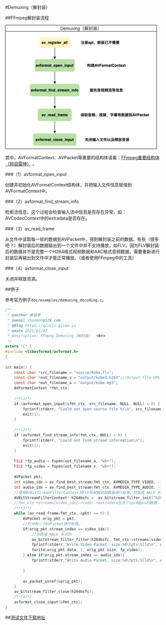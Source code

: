 #Demuxing（解封装）

##FFmpeg解封装流程

![解封装流程](img/08_demuxing/demuxing-process.png)

其中，AVFormatContext、AVPacket等重要的结构体请看：[FFmpeg重要结构体（转自雷神）](./06_struct.md) 。

###（1）avformat_open_input

创建并初始化AVFormatContext结构体，并把输入文件信息赋值到AVFormatContext中。

###（2）avformat_find_stream_info

检索流信息，这个过程会检查输入流中信息是否存在异常，如：AVCodecContext中的extradata是否存在。

###（3）av_read_frame

从文件中读取每一帧的数据到AVPacket中，得到解封装之前的数据。有些（很多吧？）解封装后的数据输出到一个文件中并不支持播放，如FLV。因为FLV解封装后的数据并不是完整一个H264格式视频数据和AAC格式音频数据，需要重新进行封装后再输出到文件中才能正常播放。（或者使用FFmpeg中的工具）


###（4）avformat_close_input

关闭并释放资源。

##例子

参考官方例子`doc/examples/demuxing_decoding.c`。

```c
/**
 * @author 秦城季
 * @email xhunmon@126.com
 * @Blog https://qincji.gitee.io
 * @date 2021/01/03
 * description: FFmpeg Demuxing（解封装）  <br>
 */
extern "C" {
#include <libavformat/avformat.h>
}

int main() {
    const char *src_filename = "source/Kobe.flv";
    const char *out_filename_v = "output/kobe3.h264";//Output file URL
    const char *out_filename_a = "output/kobe.mp3";
    AVFormatContext *fmt_ctx;

    /**(1)*/
    if (avformat_open_input(&fmt_ctx, src_filename, NULL, NULL) < 0) {
        fprintf(stderr, "Could not open source file %s\n", src_filename);
        exit(1);
    }

    /**(2)*/
    if (avformat_find_stream_info(fmt_ctx, NULL) < 0) {
        fprintf(stderr, "Could not find stream information\n");
        exit(1);
    }

    FILE *fp_audio = fopen(out_filename_a, "wb+");
    FILE *fp_video = fopen(out_filename_v, "wb+");

    AVPacket pkt;
    int video_idx = av_find_best_stream(fmt_ctx, AVMEDIA_TYPE_VIDEO, -1, -1, NULL, 0);
    int audio_idx = av_find_best_stream(fmt_ctx, AVMEDIA_TYPE_AUDIO, -1, -1, NULL, 0);
    //使用AVBitStreamFilterContext对FLV视频解封装数据进行处理，封装成 NALU 形式的。
    AVBitStreamFilterContext* h264bsfc =  av_bitstream_filter_init("h264_mp4toannexb");
    //fmt_ctx->streams[video_idx]->codec->extradata包含了sps和pps的数据，需要组装成NALU
    /**(3)*/
    while (av_read_frame(fmt_ctx, &pkt) >= 0) {
        AVPacket orig_pkt = pkt;
        //针对每一个AVPacket进行处理。
        if(orig_pkt.stream_index == video_idx){
            //封装成 NALU 形式的
            av_bitstream_filter_filter(h264bsfc, fmt_ctx->streams[video_idx]->codec, NULL, &orig_pkt.data, &orig_pkt.size, orig_pkt.data, orig_pkt.size, 0);
            fprintf(stderr,"Write Video Packet. size:%d\tpts:%lld\n", orig_pkt.size, orig_pkt.pts);
            fwrite(orig_pkt.data, 1, orig_pkt.size, fp_video);
        } else if(orig_pkt.stream_index == audio_idx){
            fprintf(stderr,"Write Audio Packet. size:%d\tpts:%lld\n", orig_pkt.size, orig_pkt.pts);

        }

        av_packet_unref(&orig_pkt);
    }
    av_bitstream_filter_close(h264bsfc);
    /**(4)*/
    avformat_close_input(&fmt_ctx);
}
```

##[测试文件下载地址](../MustRead/img/01_flv/Kobe.flv)